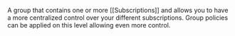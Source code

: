 A group that contains one or more [[Subscriptions]] and allows you to have a more centralized control over your different subscriptions. Group policies can be applied on this level allowing even more control.
